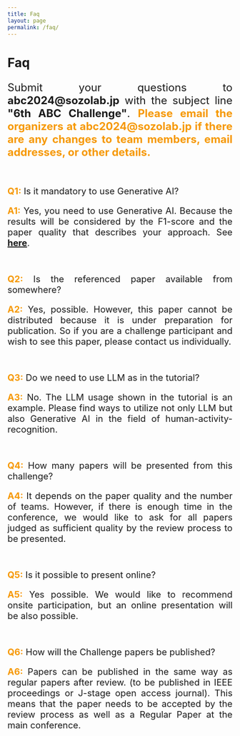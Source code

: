 ```yaml
---
title: Faq
layout: page
permalink: /faq/
---
```


<h1><strong>Faq</strong></h1>
<p style="font-size:24px" align="justify">Submit your questions to <strong>abc2024@sozolab.jp</strong> with the subject line <strong>"6th ABC Challenge"</strong>. <span style="color: #f69801"><strong>Please email the organizers at abc2024@sozolab.jp if there are any changes to team members, email addresses, or other details.</strong></span></p>
<br>
<p style="font-size:20px" align="justify"><span style="color: #f69801"><strong>Q1:</strong></span> Is it mandatory to use Generative AI?</p>
<p style="font-size:20px" align="justify"><span style="color: #f69801"><strong>A1:</strong></span> Yes, you need to use Generative AI. Because the results will be considered by the F1-score and the paper quality that describes your approach. See <a href="https://abc-research.github.io/challenge2024/data/#rules"><strong>here</strong></a>.</p>
<br>
<p style="font-size:20px" align="justify"><span style="color: #f69801"><strong>Q2:</strong></span> Is the referenced paper available from somewhere?</p>
<p style="font-size:20px" align="justify"><span style="color: #f69801"><strong>A2:</strong></span> Yes, possible. However, this paper cannot be distributed because it is under preparation for publication. So if you are a challenge participant and wish to see this paper, please contact us individually.</p>
<br>
<p style="font-size:20px" align="justify"><span style="color: #f69801"><strong>Q3:</strong></span> Do we need to use LLM as in the tutorial?</p>
<p style="font-size:20px" align="justify"><span style="color: #f69801"><strong>A3:</strong></span> No. The LLM usage shown in the tutorial is an example. Please find ways to utilize not only LLM but also Generative AI in the field of human-activity-recognition.</p>
<br>
<p style="font-size:20px" align="justify"><span style="color: #f69801"><strong>Q4:</strong></span> How many papers will be presented from this challenge?</p>
<p style="font-size:20px" align="justify"><span style="color: #f69801"><strong>A4:</strong></span> It depends on the paper quality and the number of teams. However, if there is enough time in the conference, we would like to ask for all papers judged as sufficient quality by the review process to be presented.</p>
<br>
<p style="font-size:20px" align="justify"><span style="color: #f69801"><strong>Q5:</strong></span> Is it possible to present online?</p>
<p style="font-size:20px" align="justify"><span style="color: #f69801"><strong>A5:</strong></span> Yes possible. We would like to recommend onsite participation, but an online presentation will be also possible.</p>
<br>
<p style="font-size:20px" align="justify"><span style="color: #f69801"><strong>Q6:</strong></span> How will the Challenge papers be published?</p>
<p style="font-size:20px" align="justify"><span style="color: #f69801"><strong>A6:</strong></span> Papers can be published in the same way as regular papers after review. (to be published in IEEE proceedings or J-stage open access journal).
This means that the paper needs to be accepted by the review process as well as a Regular Paper at the main conference.</p>
<br>